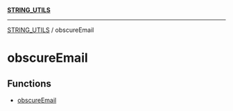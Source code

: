 [**STRING_UTILS**](../README.md)

***

[STRING_UTILS](../README.md) / obscureEmail

# obscureEmail

## Functions

- [obscureEmail](functions/obscureEmail.md)
